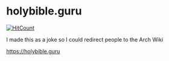 # holybible.guru

[![HitCount](http://hits.dwyl.com/dominikaaaa/holybibleguru.svg)](http://hits.dwyl.com/dominikaaaa/holybibleguru)

I made this as a joke so I could redirect people to the Arch Wiki

https://holybible.guru

